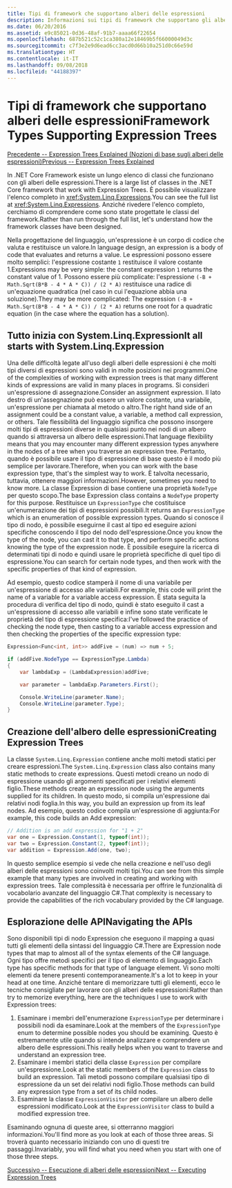 ```yaml
---
title: Tipi di framework che supportano alberi delle espressioni
description: Informazioni sui tipi di framework che supportano gli alberi delle espressioni, sulla creazione di alberi delle espressioni e sulle tecniche per l'uso delle API degli alberi delle espressioni.
ms.date: 06/20/2016
ms.assetid: e9c85021-0d36-48af-91b7-aaaa66f22654
ms.openlocfilehash: 687b521c52c1ca380a12e18469b5f66000049d3c
ms.sourcegitcommit: c7f3e2e9d6ead6cc3acd0d66b10a251d0c66e59d
ms.translationtype: HT
ms.contentlocale: it-IT
ms.lasthandoff: 09/08/2018
ms.locfileid: "44188397"
---
```

# <a name="framework-types-supporting-expression-trees"></a><span data-ttu-id="b2c81-103">Tipi di framework che supportano alberi delle espressioni</span><span class="sxs-lookup"><span data-stu-id="b2c81-103">Framework Types Supporting Expression Trees</span></span>

[<span data-ttu-id="b2c81-104">Precedente -- Expression Trees Explained (Nozioni di base sugli alberi delle espressioni)</span><span class="sxs-lookup"><span data-stu-id="b2c81-104">Previous -- Expression Trees Explained</span></span>](expression-trees-explained.md)

<span data-ttu-id="b2c81-105">In .NET Core Framework esiste un lungo elenco di classi che funzionano con gli alberi delle espressioni.</span><span class="sxs-lookup"><span data-stu-id="b2c81-105">There is a large list of classes in the .NET Core framework that work with Expression Trees.</span></span>
<span data-ttu-id="b2c81-106">È possibile visualizzare l'elenco completo in <xref:System.Linq.Expressions>.</span><span class="sxs-lookup"><span data-stu-id="b2c81-106">You can see the full list at <xref:System.Linq.Expressions>.</span></span>
<span data-ttu-id="b2c81-107">Anziché rivedere l'elenco completo, cerchiamo di comprendere come sono state progettate le classi del framework.</span><span class="sxs-lookup"><span data-stu-id="b2c81-107">Rather than run through the full list, let's understand how the framework classes have been designed.</span></span>

<span data-ttu-id="b2c81-108">Nella progettazione del linguaggio, un'espressione è un corpo di codice che valuta e restituisce un valore.</span><span class="sxs-lookup"><span data-stu-id="b2c81-108">In language design, an expression is a body of code that evaluates and returns a value.</span></span> <span data-ttu-id="b2c81-109">Le espressioni possono essere molto semplici: l'espressione costante `1` restituisce il valore costante 1.</span><span class="sxs-lookup"><span data-stu-id="b2c81-109">Expressions may be very simple: the constant expression `1` returns the constant value of 1.</span></span> <span data-ttu-id="b2c81-110">Possono essere più complicate: l'espressione `(-B + Math.Sqrt(B*B - 4 * A * C)) / (2 * A)` restituisce una radice di un'equazione quadratica (nel caso in cui l'equazione abbia una soluzione).</span><span class="sxs-lookup"><span data-stu-id="b2c81-110">They may be more complicated: The expression `(-B + Math.Sqrt(B*B - 4 * A * C)) / (2 * A)` returns one root for a quadratic equation (in the case where the equation has a solution).</span></span>  

## <a name="it-all-starts-with-systemlinqexpression"></a><span data-ttu-id="b2c81-111">Tutto inizia con System.Linq.Expression</span><span class="sxs-lookup"><span data-stu-id="b2c81-111">It all starts with System.Linq.Expression</span></span>

<span data-ttu-id="b2c81-112">Una delle difficoltà legate all'uso degli alberi delle espressioni è che molti tipi diversi di espressioni sono validi in molte posizioni nei programmi.</span><span class="sxs-lookup"><span data-stu-id="b2c81-112">One of the complexities of working with expression trees is that many different kinds of expressions are valid in many places in programs.</span></span> <span data-ttu-id="b2c81-113">Si consideri un'espressione di assegnazione.</span><span class="sxs-lookup"><span data-stu-id="b2c81-113">Consider an assignment expression.</span></span> <span data-ttu-id="b2c81-114">Il lato destro di un'assegnazione può essere un valore costante, una variabile, un'espressione per chiamata al metodo o altro.</span><span class="sxs-lookup"><span data-stu-id="b2c81-114">The right hand side of an assignment could be a constant value, a variable, a method call expression, or others.</span></span> <span data-ttu-id="b2c81-115">Tale flessibilità del linguaggio significa che possono insorgere molti tipi di espressioni diverse in qualsiasi punto nei nodi di un albero quando si attraversa un albero delle espressioni.</span><span class="sxs-lookup"><span data-stu-id="b2c81-115">That language flexibility means that you may encounter many different expression types anywhere in the nodes of a tree when you traverse an expression tree.</span></span> <span data-ttu-id="b2c81-116">Pertanto, quando è possibile usare il tipo di espressione di base questo è il modo più semplice per lavorare.</span><span class="sxs-lookup"><span data-stu-id="b2c81-116">Therefore, when you can work with the base expression type, that's the simplest way to work.</span></span> <span data-ttu-id="b2c81-117">È talvolta necessario, tuttavia, ottenere maggiori informazioni.</span><span class="sxs-lookup"><span data-stu-id="b2c81-117">However, sometimes you need to know more.</span></span>
<span data-ttu-id="b2c81-118">La classe Expression di base contiene una proprietà `NodeType` per questo scopo.</span><span class="sxs-lookup"><span data-stu-id="b2c81-118">The base Expression class contains a `NodeType` property for this purpose.</span></span>
<span data-ttu-id="b2c81-119">Restituisce un `ExpressionType` che costituisce un'enumerazione dei tipi di espressioni possibili.</span><span class="sxs-lookup"><span data-stu-id="b2c81-119">It returns an `ExpressionType` which is an enumeration of possible expression types.</span></span>
<span data-ttu-id="b2c81-120">Quando si conosce il tipo di nodo, è possibile eseguirne il cast al tipo ed eseguire azioni specifiche conoscendo il tipo del nodo dell'espressione.</span><span class="sxs-lookup"><span data-stu-id="b2c81-120">Once you know the type of the node, you can cast it to that type, and perform specific actions knowing the type of the expression node.</span></span> <span data-ttu-id="b2c81-121">È possibile eseguire la ricerca di determinati tipi di nodo e quindi usare le proprietà specifiche di quel tipo di espressione.</span><span class="sxs-lookup"><span data-stu-id="b2c81-121">You can search for certain node types, and then work with the specific properties of that kind of expression.</span></span>

<span data-ttu-id="b2c81-122">Ad esempio, questo codice stamperà il nome di una variabile per un'espressione di accesso alle variabili.</span><span class="sxs-lookup"><span data-stu-id="b2c81-122">For example, this code will print the name of a variable for a variable access expression.</span></span> <span data-ttu-id="b2c81-123">È stata seguita la procedura di verifica del tipo di nodo, quindi è stato eseguito il cast a un'espressione di accesso alle variabili e infine sono state verificate le proprietà del tipo di espressione specifica:</span><span class="sxs-lookup"><span data-stu-id="b2c81-123">I've followed the practice of checking the node type, then casting to a variable access expression and then checking the properties of the specific expression type:</span></span>

```csharp
Expression<Func<int, int>> addFive = (num) => num + 5;

if (addFive.NodeType == ExpressionType.Lambda)
{
    var lambdaExp = (LambdaExpression)addFive;

    var parameter = lambdaExp.Parameters.First();

    Console.WriteLine(parameter.Name);
    Console.WriteLine(parameter.Type);
}
```

## <a name="creating-expression-trees"></a><span data-ttu-id="b2c81-124">Creazione dell'albero delle espressioni</span><span class="sxs-lookup"><span data-stu-id="b2c81-124">Creating Expression Trees</span></span>

<span data-ttu-id="b2c81-125">La classe `System.Linq.Expression` contiene anche molti metodi statici per creare espressioni.</span><span class="sxs-lookup"><span data-stu-id="b2c81-125">The `System.Linq.Expression` class also contains many static methods to create expressions.</span></span> <span data-ttu-id="b2c81-126">Questi metodi creano un nodo di espressione usando gli argomenti specificati per i relativi elementi figlio.</span><span class="sxs-lookup"><span data-stu-id="b2c81-126">These methods create an expression node using the arguments supplied for its children.</span></span> <span data-ttu-id="b2c81-127">In questo modo, si compila un'espressione dai relativi nodi foglia.</span><span class="sxs-lookup"><span data-stu-id="b2c81-127">In this way, you build an expression up from its leaf nodes.</span></span> <span data-ttu-id="b2c81-128">Ad esempio, questo codice compila un'espressione di aggiunta:</span><span class="sxs-lookup"><span data-stu-id="b2c81-128">For example, this code builds an Add expression:</span></span>

```csharp
// Addition is an add expression for "1 + 2"
var one = Expression.Constant(1, typeof(int));
var two = Expression.Constant(2, typeof(int));
var addition = Expression.Add(one, two);
```

<span data-ttu-id="b2c81-129">In questo semplice esempio si vede che nella creazione e nell'uso degli alberi delle espressioni sono coinvolti molti tipi.</span><span class="sxs-lookup"><span data-stu-id="b2c81-129">You can see from this simple example that many types are involved in creating and working with expression trees.</span></span> <span data-ttu-id="b2c81-130">Tale complessità è necessaria per offrire le funzionalità di vocabolario avanzate del linguaggio C#.</span><span class="sxs-lookup"><span data-stu-id="b2c81-130">That complexity is necessary to provide the capabilities of the rich vocabulary provided by the C# language.</span></span>

## <a name="navigating-the-apis"></a><span data-ttu-id="b2c81-131">Esplorazione delle API</span><span class="sxs-lookup"><span data-stu-id="b2c81-131">Navigating the APIs</span></span>
<span data-ttu-id="b2c81-132">Sono disponibili tipi di nodo Expression che eseguono il mapping a quasi tutti gli elementi della sintassi del linguaggio C#.</span><span class="sxs-lookup"><span data-stu-id="b2c81-132">There are Expression node types that map to almost all of the syntax elements of the C# language.</span></span> <span data-ttu-id="b2c81-133">Ogni tipo offre metodi specifici per il tipo di elemento di linguaggio.</span><span class="sxs-lookup"><span data-stu-id="b2c81-133">Each type has specific methods for that type of language element.</span></span> <span data-ttu-id="b2c81-134">Vi sono molti elementi da tenere presenti contemporaneamente.</span><span class="sxs-lookup"><span data-stu-id="b2c81-134">It's a lot to keep in your head at one time.</span></span> <span data-ttu-id="b2c81-135">Anziché tentare di memorizzare tutti gli elementi, ecco le tecniche consigliate per lavorare con gli alberi delle espressioni:</span><span class="sxs-lookup"><span data-stu-id="b2c81-135">Rather than try to memorize everything, here are the techniques I use to work with Expression trees:</span></span>
1. <span data-ttu-id="b2c81-136">Esaminare i membri dell'enumerazione `ExpressionType` per determinare i possibili nodi da esaminare.</span><span class="sxs-lookup"><span data-stu-id="b2c81-136">Look at the members of the `ExpressionType` enum to determine possible nodes you should be examining.</span></span> <span data-ttu-id="b2c81-137">Questo è estremamente utile quando si intende analizzare e comprendere un albero delle espressioni.</span><span class="sxs-lookup"><span data-stu-id="b2c81-137">This really helps when you want to traverse and understand an expression tree.</span></span>
2. <span data-ttu-id="b2c81-138">Esaminare i membri statici della classe `Expression` per compilare un'espressione.</span><span class="sxs-lookup"><span data-stu-id="b2c81-138">Look at the static members of the `Expression` class to build an expression.</span></span> <span data-ttu-id="b2c81-139">Tali metodi possono compilare qualsiasi tipo di espressione da un set dei relativi nodi figlio.</span><span class="sxs-lookup"><span data-stu-id="b2c81-139">Those methods can build any expression type from a set of its child nodes.</span></span>
3. <span data-ttu-id="b2c81-140">Esaminare la classe `ExpressionVisitor` per compilare un albero delle espressioni modificato.</span><span class="sxs-lookup"><span data-stu-id="b2c81-140">Look at the `ExpressionVisitor` class to build a modified expression tree.</span></span>

<span data-ttu-id="b2c81-141">Esaminando ognuna di queste aree, si otterranno maggiori informazioni.</span><span class="sxs-lookup"><span data-stu-id="b2c81-141">You'll find more as you look at each of those three areas.</span></span> <span data-ttu-id="b2c81-142">Si troverà quanto necessario iniziando con uno di questi tre passaggi.</span><span class="sxs-lookup"><span data-stu-id="b2c81-142">Invariably, you will find what you need when you start with one of those three steps.</span></span>
 
 [<span data-ttu-id="b2c81-143">Successivo -- Esecuzione di alberi delle espressioni</span><span class="sxs-lookup"><span data-stu-id="b2c81-143">Next -- Executing Expression Trees</span></span>](expression-trees-execution.md)
 
